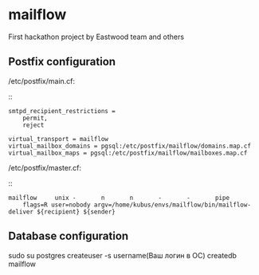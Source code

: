 mailflow
========

First hackathon project by Eastwood team and others


Postfix configuration
---------------------

/etc/postfix/main.cf:

::

	smtpd_recipient_restrictions =
	    permit,
	    reject

	virtual_transport = mailflow
	virtual_mailbox_domains = pgsql:/etc/postfix/mailflow/domains.map.cf
	virtual_mailbox_maps = pgsql:/etc/postfix/mailflow/mailboxes.map.cf

/etc/postfix/master.cf:

::

	mailflow     unix -       n       n       -       -       pipe
    	flags=R user=nobody argv=/home/kubus/envs/mailflow/bin/mailflow-deliver ${recipient} ${sender}



Database configuration
---------------------

sudo su postgres
createuser -s username(Ваш логин в ОС)
createdb mailflow
